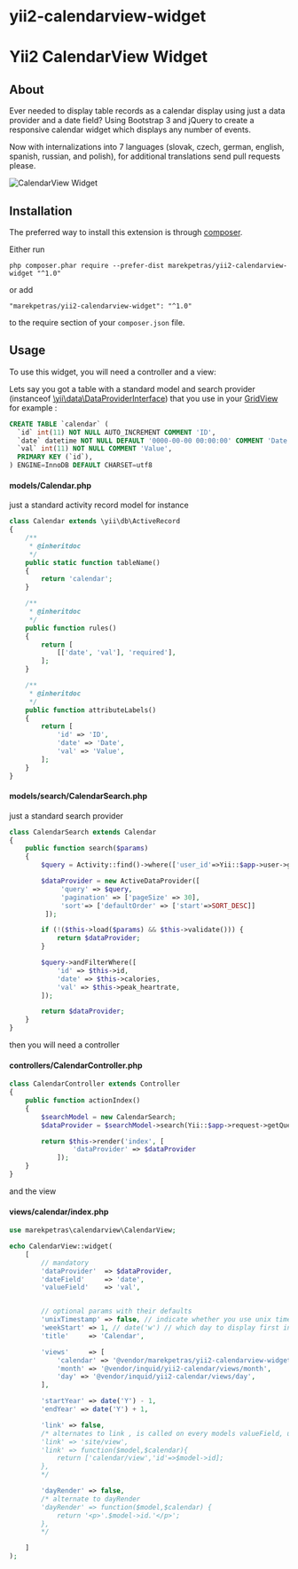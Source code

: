 # yii2-calendarview-widget

Yii2 CalendarView Widget
========================

About
-----

Ever needed to display table records as a calendar display using just a data provider and a date field?
Using Bootstrap 3 and jQuery to create a responsive calendar widget which displays any number of events.

Now with internalizations into 7 languages (slovak, czech, german, english, spanish, russian, and polish), for additional translations send pull requests please.

![CalendarView Widget](https://dl.dropboxusercontent.com/u/44806680/yii2-calendarview-widget.png "CalendarView Widget")

Installation
------------

The preferred way to install this extension is through [composer](http://getcomposer.org/download/).

Either run

```
php composer.phar require --prefer-dist marekpetras/yii2-calendarview-widget "^1.0"
```

or add

```
"marekpetras/yii2-calendarview-widget": "^1.0"
```

to the require section of your `composer.json` file.


Usage
-----

To use this widget, you will need a controller and a view:

Lets say you got a table with a standard model and search provider (instanceof [\yii\data\DataProviderInterface](http://www.yiiframework.com/doc-2.0/yii-data-dataproviderinterface.html)) that you use in your [GridView](http://www.yiiframework.com/doc-2.0/yii-grid-gridview.html) for example :

```sql
CREATE TABLE `calendar` (
  `id` int(11) NOT NULL AUTO_INCREMENT COMMENT 'ID',
  `date` datetime NOT NULL DEFAULT '0000-00-00 00:00:00' COMMENT 'Date',
  `val` int(11) NOT NULL COMMENT 'Value',
  PRIMARY KEY (`id`),
) ENGINE=InnoDB DEFAULT CHARSET=utf8
```

#### models/Calendar.php ####
just a standard activity record model for instance
```php
class Calendar extends \yii\db\ActiveRecord
{
    /**
     * @inheritdoc
     */
    public static function tableName()
    {
        return 'calendar';
    }

    /**
     * @inheritdoc
     */
    public function rules()
    {
        return [
            [['date', 'val'], 'required'],
        ];
    }

    /**
     * @inheritdoc
     */
    public function attributeLabels()
    {
        return [
            'id' => 'ID',
            'date' => 'Date',
            'val' => 'Value',
        ];
    }
}
```

#### models/search/CalendarSearch.php ####
just a standard search provider
```php
class CalendarSearch extends Calendar
{
    public function search($params)
    {
        $query = Activity::find()->where(['user_id'=>Yii::$app->user->getId()]);

        $dataProvider = new ActiveDataProvider([
             'query' => $query,
             'pagination' => ['pageSize' => 30],
             'sort'=> ['defaultOrder' => ['start'=>SORT_DESC]]
         ]);

        if (!($this->load($params) && $this->validate())) {
            return $dataProvider;
        }

        $query->andFilterWhere([
            'id' => $this->id,
            'date' => $this->calories,
            'val' => $this->peak_heartrate,
        ]);

        return $dataProvider;
    }
}
```

then you will need a controller

#### controllers/CalendarController.php ####

```php
class CalendarController extends Controller
{
    public function actionIndex()
    {
        $searchModel = new CalendarSearch;
        $dataProvider = $searchModel->search(Yii::$app->request->getQueryParams());

        return $this->render('index', [
                'dataProvider' => $dataProvider
            ]);
    }
}
```

and the view

#### views/calendar/index.php ####
```php
use marekpetras\calendarview\CalendarView;

echo CalendarView::widget(
    [
        // mandatory
        'dataProvider'  => $dataProvider,
        'dateField'     => 'date',
        'valueField'    => 'val',


        // optional params with their defaults
        'unixTimestamp' => false, // indicate whether you use unix timestamp instead of a date/datetime format in the data provider
        'weekStart' => 1, // date('w') // which day to display first in the calendar
        'title'     => 'Calendar',

        'views'     => [
            'calendar' => '@vendor/marekpetras/yii2-calendarview-widget/views/calendar',
            'month' => '@vendor/inquid/yii2-calendar/views/month',
            'day' => '@vendor/inquid/yii2-calendar/views/day',
        ],

        'startYear' => date('Y') - 1,
        'endYear' => date('Y') + 1,

        'link' => false,
        /* alternates to link , is called on every models valueField, used in Html::a( valueField , link )
        'link' => 'site/view',
        'link' => function($model,$calendar){
            return ['calendar/view','id'=>$model->id];
        },
        */

        'dayRender' => false,
        /* alternate to dayRender
        'dayRender' => function($model,$calendar) {
            return '<p>'.$model->id.'</p>';
        },
        */

    ]
);
```

